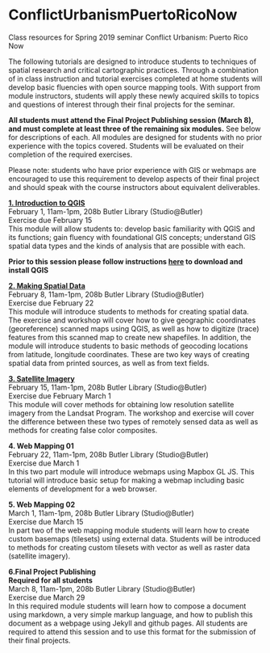 # ConflictUrbanismPuertoRicoNow
Class resources for Spring 2019 seminar Conflict Urbanism: Puerto Rico Now

The following tutorials are designed to introduce students to techniques of spatial research and critical cartographic practices. Through a combination of in class instruction and tutorial exercises completed at home students will develop basic fluencies with open source mapping tools. With support from module instructors, students will apply these newly acquired skills to topics and questions of interest through their final projects for the seminar.

**All students must attend the Final Project Publishing session (March 8), and must complete at least three of the remaining six modules.** See below for descriptions of each. All modules are designed for students with no prior experience with the topics covered. Students will be evaluated on their completion of the required exercises.

Please note: students who have prior experience with GIS or webmaps are encouraged to use this requirement to develop aspects of their final project and should speak with the course instructors about equivalent deliverables.

**[1. Introduction to QGIS](https://github.com/CenterForSpatialResearch/ConflictUrbanismPuertoRicoNow_Tutorials/blob/master/01_IntroToQGIS.md)**  
February 1, 11am-1pm, 208b Butler Library (Studio@Butler)  
Exercise due February 15  
This module will allow students to: develop basic familiarity with QGIS and its functions; gain fluency with foundational GIS concepts; understand GIS spatial data types and the kinds of analysis that are possible with each.

**Prior to this session please follow instructions [here](https://github.com/CenterForSpatialResearch/ConflictUrbanismPuertoRicoNow_Tutorials/blob/master/00_DownloadingQGIS.md) to download and install QGIS**

**[2. Making Spatial Data](https://github.com/CenterForSpatialResearch/ConflictUrbanismPuertoRicoNow_Tutorials/blob/master/02_MakingSpatialData.md)**  
February 8, 11am-1pm, 208b Butler Library (Studio@Butler)  
Exercise due February 22  
This module will introduce students to methods for creating spatial data. The exercise and workshop will cover how to give geographic coordinates (georeference) scanned maps using QGIS, as well as how to digitize (trace) features from this scanned map to create new shapefiles. In addition, the module will introduce students to basic methods of geocoding locations from latitude, longitude coordinates. These are two key ways of creating spatial data from printed sources, as well as from text fields.

**[3. Satellite Imagery](https://github.com/CenterForSpatialResearch/ConflictUrbanismPuertoRicoNow_Tutorials/blob/master/03_UsingSatelliteImagery.md)**  
February 15, 11am-1pm, 208b Butler Library (Studio@Butler)  
Exercise due February March 1  
This module will cover methods for obtaining low resolution satellite imagery from the Landsat Program. The workshop and exercise will cover the difference between these two types of remotely sensed data as well as methods for creating false color composites.

**4. Web Mapping 01**  
February 22, 11am-1pm, 208b Butler Library (Studio@Butler)  
Exercise due March 1  
In this two part module will introduce webmaps using Mapbox GL JS. This tutorial will introduce basic setup for making a webmap including basic elements of development for a web browser. 

**5. Web Mapping 02**  
March 1, 11am-1pm, 208b Butler Library (Studio@Butler)  
Exercise due March 15  
In part two of the web mapping module students will learn how to create custom basemaps (tilesets) using external data. Students will be introduced to methods for creating custom tilesets with vector as well as raster data (satellite imagery).


**6.Final Project Publishing**  
**Required for all students**  
March 8, 11am-1pm, 208b Butler Library (Studio@Butler)  
Exercise due March 29  
In this required module students will learn how to compose a document using markdown, a very simple markup language, and how to publish this document as a webpage using Jekyll and github pages. All students are required to attend this session and to use this format for the submission of their final projects.
